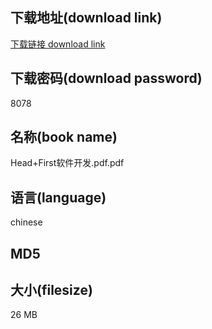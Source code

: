 ## 下载地址(download link)
[下载链接 download link](https://tutu365.netlify.app/?s=Head%2BFirst%E8%BD%AF%E4%BB%B6%E5%BC%80%E5%8F%91.pdf)

## 下载密码(download password)
8078

## 名称(book name)
Head+First软件开发.pdf.pdf

## 语言(language)
chinese

## MD5


## 大小(filesize)
26 MB

